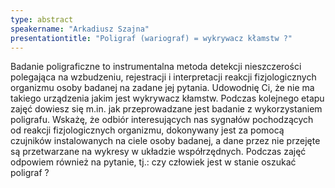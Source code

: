 ```yaml
---
type: abstract
speakername: "Arkadiusz Szajna"
presentationtitle: "Poligraf (wariograf) = wykrywacz kłamstw ?"
---
```

Badanie poligraficzne to instrumentalna metoda detekcji nieszczerości polegająca na wzbudzeniu, rejestracji i interpretacji reakcji fizjologicznych organizmu osoby badanej na zadane jej pytania. Udowodnię Ci, że nie ma takiego urządzenia jakim jest wykrywacz kłamstw. Podczas kolejnego etapu zajęć dowiesz się m.in. jak przeprowadzane jest badanie z wykorzystaniem poligrafu. Wskażę, że odbiór interesujących nas sygnałów pochodzących od reakcji fizjologicznych organizmu, dokonywany jest za pomocą czujników instalowanych na ciele osoby badanej, a dane przez nie przejęte są przetwarzane na wykresy w układzie współrzędnych. Podczas zajęć odpowiem również na pytanie, tj.: czy człowiek jest w stanie oszukać poligraf ? 
